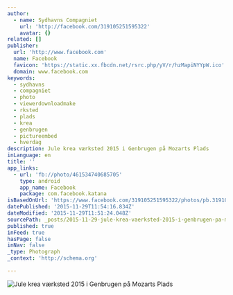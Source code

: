 ```yaml
---
author:
  - name: Sydhavns Compagniet
    url: 'http://facebook.com/319105251595322'
    avatar: {}
related: []
publisher:
  url: 'http://www.facebook.com'
  name: Facebook
  favicon: 'https://static.xx.fbcdn.net/rsrc.php/yV/r/hzMapiNYYpW.ico'
  domain: www.facebook.com
keywords:
  - sydhavns
  - compagniet
  - photo
  - viewerdownloadmake
  - rksted
  - plads
  - krea
  - genbrugen
  - pictureembed
  - hverdag
description: Jule krea værksted 2015 i Genbrugen på Mozarts Plads
inLanguage: en
title: ''
app_links:
  - url: 'fb://photo/461534740685705'
    type: android
    app_name: Facebook
    package: com.facebook.katana
isBasedOnUrl: 'https://www.facebook.com/319105251595322/photos/pb.319105251595322.-2207520000.1448797836./461534740685705/?type=3&src=https%3A%2F%2Fscontent-arn2-1.xx.fbcdn.net%2Fhphotos-xlp1%2Ft31.0-8%2F12189286_461534740685705_2644861590282500632_o.jpg&smallsrc=https%3A%2F%2Fscontent-arn2-1.xx.fbcdn.net%2Fhphotos-xfp1%2Fv%2Ft1.0-9%2F12241516_461534740685705_2644861590282500632_n.jpg%3Foh%3D3638057bdf085da984a75acb1bf09c69%26oe%3D56E07FE2&size=2048%2C1360&fbid=461534740685705'
datePublished: '2015-11-29T11:54:16.834Z'
dateModified: '2015-11-29T11:51:24.048Z'
sourcePath: _posts/2015-11-29-jule-krea-vaerksted-2015-i-genbrugen-pa-mozarts-plads.md
published: true
inFeed: true
hasPage: false
inNav: false
_type: Photograph
_context: 'http://schema.org'

---
```

![Jule krea værksted 2015 i Genbrugen på Mozarts Plads](https://scontent.xx.fbcdn.net/hphotos-xlp1/t31.0-8/s720x720/12189286_461534740685705_2644861590282500632_o.jpg)